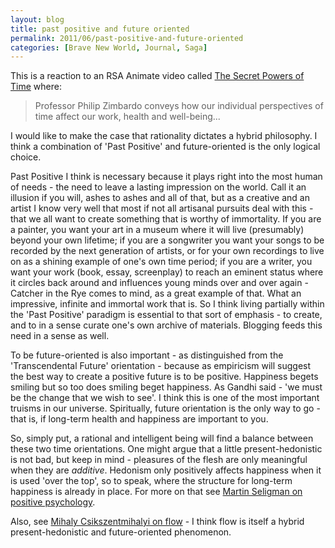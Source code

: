```yaml
---
layout: blog
title: past positive and future oriented
permalink: 2011/06/past-positive-and-future-oriented
categories: [Brave New World, Journal, Saga]
---
```


This is a reaction to an RSA Animate video called <a href="http://www.youtube.com/watch?v=A3oIiH7BLmg">The Secret Powers of Time</a> where:

<blockquote>Professor Philip Zimbardo conveys how our individual perspectives of time affect our work, health and well-being...</blockquote>

I would like to make the case that rationality dictates a hybrid philosophy. I think a combination of 'Past Positive' and future-oriented is the only logical choice.

Past Positive I think is necessary because it plays right into the most human of needs - the need to leave a lasting impression on the world. Call it an illusion if you will, ashes to ashes and all of that, but as a creative and an artist I know very well that most if not all artisanal pursuits deal with this - that we all want to create something that is worthy of immortality. If you are a painter, you want your art in a museum where it will live (presumably) beyond your own lifetime; if you are a songwriter you want your songs to be recorded by the next generation of artists, or for your own recordings to live on as a shining example of one's own time period; if you are a writer, you want your work (book, essay, screenplay) to reach an eminent status where it circles back around and influences young minds over and over again - Catcher in the Rye comes to mind, as a great example of that. What an impressive, infinite and immortal work that is. So I think living partially within the 'Past Positive' paradigm is essential to that sort of emphasis - to create, and to in a sense curate one's own archive of materials. Blogging feeds this need in a sense as well.

To be future-oriented is also important - as distinguished from the 'Transcendental Future' orientation - because as empiricism will suggest the best way to create a positive future is to be positive. Happiness begets smiling but so too does smiling beget happiness. As Gandhi said - 'we must be the change that we wish to see'. I think this is one of the most important truisms in our universe. Spiritually, future orientation is the only way to go - that is, if long-term health and happiness are important to you.

So, simply put, a rational and intelligent being will find a balance between these two time orientations. One might argue that a little present-hedonistic is not bad, but keep in mind - pleasures of the flesh are only meaningful when they are <em>additive</em>. Hedonism only positively affects happiness when it is used 'over the top', so to speak, where the structure for long-term happiness is already in place. For more on that see <a href="http://www.ted.com/talks/martin_seligman_on_the_state_of_psychology.html">Martin Seligman on positive psychology</a>.

Also, see <a href="http://www.ted.com/talks/lang/eng/mihaly_csikszentmihalyi_on_flow.html">Mihaly Csikszentmihalyi on flow</a> - I think flow is itself a hybrid present-hedonistic and future-oriented phenomenon.
